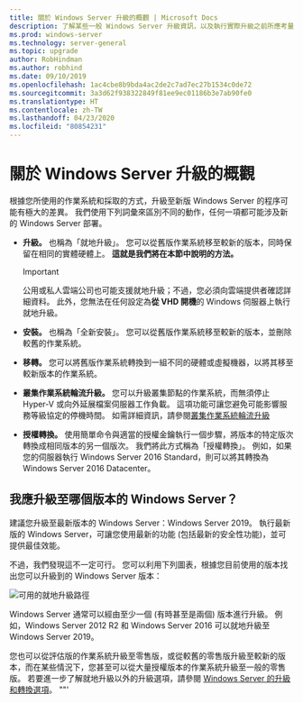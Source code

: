 ```yaml
---
title: 關於 Windows Server 升級的概觀 | Microsoft Docs
description: 了解某些一般 Windows Server 升級資訊，以及執行實際升級之前所應考量的事項。
ms.prod: windows-server
ms.technology: server-general
ms.topic: upgrade
author: RobHindman
ms.author: robhind
ms.date: 09/10/2019
ms.openlocfilehash: 1ac4cbe8b9bda4ac2de2c7ad7ec27b1534c0de72
ms.sourcegitcommit: 3a3d62f938322849f81ee9ec01186b3e7ab90fe0
ms.translationtype: HT
ms.contentlocale: zh-TW
ms.lasthandoff: 04/23/2020
ms.locfileid: "80854231"
---
```

# <a name="overview-about-windows-server-upgrades"></a>關於 Windows Server 升級的概觀

根據您所使用的作業系統和採取的方式，升級至新版 Windows Server 的程序可能有極大的差異。 我們使用下列詞彙來區別不同的動作，任何一項都可能涉及新的 Windows Server 部署。

- **升級。** 也稱為「就地升級」。 您可以從舊版作業系統移至較新的版本，同時保留在相同的實體硬體上。 **這就是我們將在本節中說明的方法。**

    >[!Important]
    >公用或私人雲端公司也可能支援就地升級；不過，您必須向雲端提供者確認詳細資料。 此外，您無法在任何設定為**從 VHD 開機**的 Windows 伺服器上執行就地升級。

- **安裝。** 也稱為「全新安裝」。 您可以從舊版作業系統移至較新的版本，並刪除較舊的作業系統。

- **移轉。** 您可以將舊版作業系統轉換到一組不同的硬體或虛擬機器，以將其移至較新版本的作業系統。

- **叢集作業系統輪流升級。** 您可以升級叢集節點的作業系統，而無須停止 Hyper-V 或向外延展檔案伺服器工作負載。 這項功能可讓您避免可能影響服務等級協定的停機時間。 如需詳細資訊，請參閱[叢集作業系統輪流升級](../failover-clustering/cluster-operating-system-rolling-upgrade.md)

- **授權轉換。** 使用簡單命令與適當的授權金鑰執行一個步驟，將版本的特定版次轉換成相同版本的另一個版次。 我們將此方式稱為「授權轉換」。 例如，如果您的伺服器執行 Windows Server 2016 Standard，則可以將其轉換為 Windows Server 2016 Datacenter。

## <a name="which-version-of-windows-server-should-i-upgrade-to"></a>我應升級至哪個版本的 Windows Server？

建議您升級至最新版本的 Windows Server：Windows Server 2019。 執行最新版的 Windows Server，可讓您使用最新的功能 (包括最新的安全性功能)，並可提供最佳效能。

不過，我們發現這不一定可行。 您可以利用下列圖表，根據您目前使用的版本找出您可以升級到的 Windows Server 版本：

![可用的就地升級路徑](media/upgrade-paths.png)

Windows Server 通常可以經由至少一個 (有時甚至是兩個) 版本進行升級。 例如，Windows Server 2012 R2 和 Windows Server 2016 可以就地升級至 Windows Server 2019。

您也可以從評估版的作業系統升級至零售版，或從較舊的零售版升級至較新的版本，而在某些情況下，您甚至可以從大量授權版本的作業系統升級至一般的零售版。 若要進一步了解就地升級以外的升級選項，請參閱 [Windows Server 的升級和轉換選項](../get-started/supported-upgrade-paths.md)。
""'